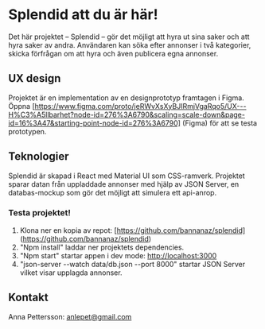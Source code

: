 # Splendid att du är här!

Det här projektet – Splendid – gör det möjligt att hyra ut sina saker och att hyra saker av andra. Användaren kan söka efter annonser i två kategorier, skicka förfrågan om att hyra och även publicera egna annonser.

## UX design

Projektet är en implementation av en designprototyp framtagen i Figma. Öppna [https://www.figma.com/proto/jeRWvXsXyBJIRmjVgaRqo5/UX---H%C3%A5llbarhet?node-id=276%3A6790&scaling=scale-down&page-id=16%3A47&starting-point-node-id=276%3A6790] (Figma) för att se testa prototypen.

## Teknologier

Splendid är skapad i React med Material UI som CSS-ramverk. Projektet sparar datan från uppladdade annonser med hjälp av JSON Server, en databas-mockup som gör det möjligt att simulera ett api-anrop.

### Testa projektet!

1. Klona ner en kopia av repot: [https://github.com/bannanaz/splendid] (https://github.com/bannanaz/splendid)
2. "Npm install" laddar ner projektets dependencies.
3. "Npm start" startar appen i dev mode: [http://localhost:3000](http://localhost:3000)
4. "json-server --watch data/db.json --port 8000" startar JSON Server vilket visar upplagda annonser.

## Kontakt

Anna Pettersson: anlepet@gmail.com
